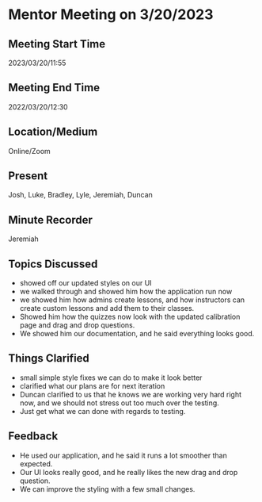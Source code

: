 # Mentor Meeting on 3/20/2023

## Meeting Start Time

2023/03/20/11:55

## Meeting End Time

2022/03/20/12:30

## Location/Medium

Online/Zoom

## Present
Josh, Luke, Bradley, Lyle, Jeremiah, Duncan

## Minute Recorder

Jeremiah    

## Topics Discussed
- showed off our updated styles on our UI
- we walked through and showed him how the application run now
- we showed him how admins create lessons, and how instructors can create custom lessons and add them to their classes.
- Showed him how the quizzes now look with the updated calibration page and drag and drop questions.
- We showed him our documentation, and he said everything looks good.

## Things Clarified
- small simple style fixes we can do to make it look better
- clarified what our plans are for next iteration
- Duncan clarified to us that he knows we are working very hard right now, and we should not stress out too much over the testing.
- Just get what we can done with regards to testing.

## Feedback 
- He used our application, and he said it runs a lot smoother than expected.
- Our UI looks really good, and he really likes the new drag and drop question. 
- We can improve the styling with a few small changes. 